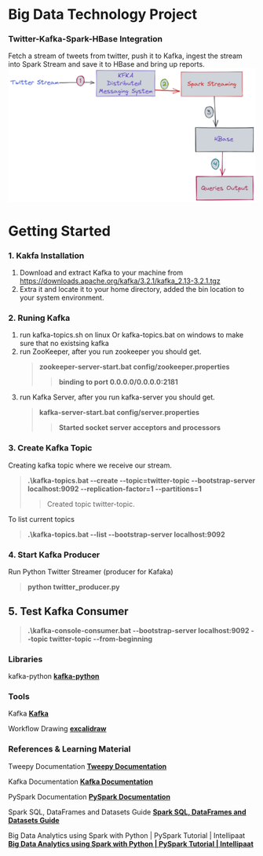 # Big Data Technology Project 
### Twitter-Kafka-Spark-HBase Integration

Fetch a stream of tweets from twitter, push it to Kafka, ingest the stream into Spark Stream and save it to HBase and bring up reports.
![Workflow](./assets/workflow.png)
# Getting Started

### 1. Kakfa Installation 

1. Download and extract Kafka to your machine from https://downloads.apache.org/kafka/3.2.1/kafka_2.13-3.2.1.tgz
2. Extra it and locate it to your home directory, added the bin location to your system environment.

### 2. Runing Kafka
1. run kafka-topics.sh on linux Or kafka-topics.bat on windows to make sure that no existsing kafka
2. run ZooKeeper, after you run zookeeper you should get.  
   > **zookeeper-server-start.bat config/zookeeper.properties**
   > > **binding to port 0.0.0.0/0.0.0.0:2181**
3. run Kafka Server, after you run kafka-server you should get.
   > **kafka-server-start.bat config/server.properties**
   > > **Started socket server acceptors and processors**

### 3. Create Kafka Topic
Creating kafka topic where we receive our stream.
   > **.\kafka-topics.bat --create --topic=twitter-topic --bootstrap-server localhost:9092 --replication-factor=1 --partitions=1**
   >> Created topic twitter-topic.
   
To list current topics
   > **.\kafka-topics.bat --list --bootstrap-server localhost:9092**

### 4. Start Kafka Producer
Run Python Twitter Streamer (producer for Kafaka)
> **python twitter_producer.py**

## 5. Test Kafka Consumer
> **.\kafka-console-consumer.bat --bootstrap-server localhost:9092 --topic twitter-topic --from-beginning**

### Libraries
kafka-python **[kafka-python](https://kafka-python.readthedocs.io/en/master/)** 

### Tools
Kafka **[Kafka](https://kafka.apache.org/quickstart)**

Workflow Drawing **[excalidraw](https://excalidraw.com/)**

### References & Learning Material
Tweepy Documentation **[Tweepy Documentation](https://docs.tweepy.org/en/stable/)**

Kafka Documentation **[Kafka Documentation](https://kafka.apache.org/documentation/#quickstart)**

PySpark Documentation **[PySpark Documentation](https://spark.apache.org/docs/latest/api/python/index.html)**

Spark SQL, DataFrames and Datasets Guide **[Spark SQL, DataFrames and Datasets Guide](https://spark.apache.org/docs/latest/sql-programming-guide.html)**

Big Data Analytics using Spark with Python | PySpark Tutorial | Intellipaat **[Big Data Analytics using Spark with Python | PySpark Tutorial | Intellipaat](https://www.youtube.com/watch?v=e5R1o55YgkU)**